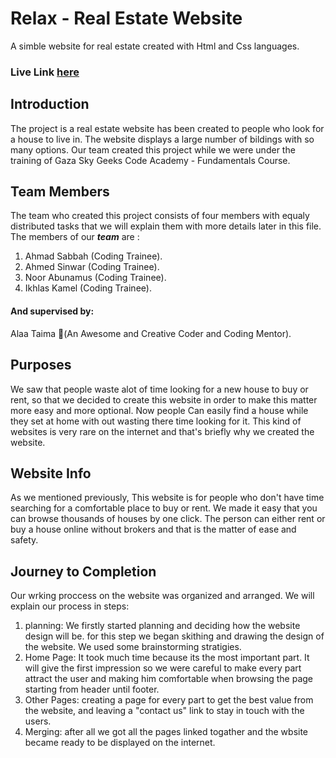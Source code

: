 # Relax - Real Estate Website
A simble website for real estate created with Html  and Css languages.

### Live Link [here](https://gsg-fc02.github.io/real-estate-wibsite-6/)

## Introduction
The project is a real estate website has been created to people who look for a house to live in. The website displays a large number of bildings with so many options. Our team created this project while we were under the training of Gaza Sky Geeks Code Academy - Fundamentals Course.

## Team Members
The team who created this project consists of four members with equaly distributed tasks that we will explain them with more details later in this file. The members of our ***team*** are : 
1. Ahmad Sabbah (Coding Trainee).
2. Ahmed Sinwar (Coding Trainee).
3. Noor Abunamus (Coding Trainee).
4. Ikhlas Kamel (Coding Trainee).

#### And supervised by:
 Alaa Taima (ِAn Awesome and Creative Coder and Coding Mentor).
 
 ## Purposes
 
We saw that people waste alot of time looking for a new house to buy or rent, so that we decided to create this website in order to make this matter more easy and more optional. Now people Can easily find a house while they set at home with out wasting there time looking for it. This kind of websites is very rare on the internet and that's briefly why we created the website.
 
 ## Website Info
 
 As we mentioned previously, This website is for people who don't have time searching for a comfortable place to buy or rent. We made it easy that you can browse thousands of houses by one click. The person can either rent or buy a house online without brokers and that is the matter of ease and safety. 
 
 ## Journey to Completion
 
 Our wrking proccess on the website was organized and arranged. We will explain our process in steps: 
1.  planning: We firstly started planning and deciding how the website design will be. for this step we began skithing and drawing the design of the website. We used some brainstorming stratigies.
2.  Home Page: It took much time because its the most important part. It will give the first impression so we were careful to make every part attract the user and making him comfortable when browsing the page starting from header until footer. 
3.  Other Pages: creating a page for every part to get the best value from the website, and leaving a "contact us" link to stay in touch with the users.
4. Merging: after all we got all the pages linked togather and the wbsite became ready to be displayed on the internet.


